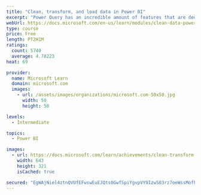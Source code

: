 ```yaml
---
title: "Clean, transform, and load data in Power BI"
excerpt: "Power Query has an incredible amount of features that are dedicated to helping you clean and prepare your data for analysis. You will learn how to simplify a complicated model, change data types, rename objects, and pivot data. You will also learn how to profile columns so that you know which columns have the valuable data that you’re seeking for deeper analytics."
webUrl: https://docs.microsoft.com/en-us/learn/modules/clean-data-power-bi/
type: course
price: Free
length: PT2H1M
ratings:
  count: 5740
  average: 4.78223
heat: 69

provider:
  name: Microsoft Learn
  domain: microsoft.com
  images:
    - url: /assets/images/organizations/microsoft.com-50x50.jpg
      width: 50
      height: 50

levels:
  - Intermediate

topics:
  - Power BI

images:
  - url: https://docs.microsoft.com/learn/achievements/clean-transform-and-load-data-in-power-bi-social.png
    width: 643
    height: 321
    isCached: true

secured: "EgWAjNiel4ztnQVUfEFwswEuEJQts0GwfSpiYgvpVY9IzwS03rz7oeWssMofhsyQK6edCPFCC3QLG55F0zvFtV87CKdoFGOWd+0Oqwjf8NfF7EgJ1FIowV0AJGr13oXsY3C7sgIZ5UclbTBQOc2/U95cAjbs0y8Kl8TP8d87G27OVIw9Bcd3x00gIW6HA1pNo4gtCGPP0xznXwoQLgtfpUY5Tf4p/f5oQdS+KQM1wFwCiJACh4wjqsk9/LzknnOEr2BidFT8yflDbdLsQMECIoyOkb+IgUFHwIW5h5aZpxpQUEOPTmSJFUVHIoADQ+6MSXVkcWreeflm8D/Hc7boTFXdx8ks2oMqj+3jqc/tPowYoVskMXCDh3kVsmKYk/3LrOPaDlRuIBFi5LeqwJq+GpGMuzrWJAnPmU4v/O7wKNc=;ylkj/nqjuTUsxFCd+cSIhw=="
---
```


